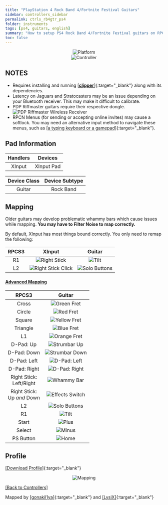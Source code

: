 ```yaml
---
title: "PlayStation 4 Rock Band 4/Fortnite Festival Guitars"
sidebar: controllers_sidebar
permalink: ctrls_rb4gtr_ps4
folder: instruments
tags: [ps4, guitars, english]
summary: "How to setup PS4 Rock Band 4/Fortnite Festival guitars on RPCS3."
toc: false
---
```


<div align="center"> <img src="https://carlmylo.github.io/rb3-pc/images/instruments/plat/ps4.png" alt="Platform" title="Platform"></div>

<div align="center"> <img src="https://carlmylo.github.io/rb3-pc/images/instruments/cont/rb4gtrscontroller.png" alt="Controller" title="Controller"></div>

## NOTES

* Requires installing and running [[**clipper**]](https://github.com/Rosalie241/clipper/){:target="_blank"} along with its dependencies.
* Latency on Jaguars and Stratocasters may be an issue depending on your Bluetooth receiver. This may make it difficult to calibrate.
* PDP Riffmaster guitars require their respective dongle.  
	![PDP Riffmaster Wireless Receiver](https://carlmylo.github.io/rb3-pc/images/btns/ctrls/xbox/riffrec.png "PDP Riffmaster Wireless Receiver")
* RPCN Menus (for sending or accepting online invites) may cause a softlock. You may need an alternative input method to navigate these menus, such as [[a typing keyboard or a gamepad]](https://carlmylo.github.io/rb3-pc/ctrls_pads){:target="_blank"}.

## Pad Information

| Handlers | Devices |
|:------------------:|:---------------------:|
| XInput | XInput Pad |

| Device Class | Device Subtype |
|:------------------:|:---------------------:|
| Guitar | Rock Band |

## Mapping

Older guitars may develop problematic whammy bars which cause issues while mapping. **You may have to Filter Noise to map correctly.**  

By default, XInput has most things bound correctly. You only need to remap the following:

| **RPCS3** | **XInput** | **Guitar** |
|:--------:|:-----------:|:-----------:|
| R1 | ![Right Stick](https://carlmylo.github.io/rb3-pc/images/btns/ctrls/360/rs.png "Right Stick") | ![Tilt](https://carlmylo.github.io/rb3-pc/images/btns/gtrs/ts.png "Tilt") | 
| L2 | ![Right Stick Click](https://carlmylo.github.io/rb3-pc/images/btns/ctrls/360/rsc.png "Right Stick Click") | ![Solo Buttons](https://carlmylo.github.io/rb3-pc/images/btns/gtrs/solo.png "Solo Buttons") | 

<div class="panel-group" id="accordion">
                    <div class="panel panel-default">
                        <div class="panel-heading">
                            <h4 class="panel-title">
                                <a class="noCrossRef accordion-toggle" data-toggle="collapse" data-parent="#accordion" href="#advanced-mapping">Advanced Mapping</a>
                            </h4>
                        </div>
                        <div id="advanced-mapping" class="panel-collapse collapse noCrossRef">
                            <div class="panel-body">

<table>
<thead>
<tr>
<th align="center"><strong>RPCS3</strong></th>
<th align="center"><strong>Guitar</strong></th>
</tr>
</thead>
<tbody>
<tr>
<td align="center">Cross</td>
<td align="center"><img src="https://carlmylo.github.io/rb3-pc/images/btns/gtrs/gf.png" alt="Green Fret" title="Green Fret"></td>
</tr>
<tr>
<td align="center">Circle</td>
<td align="center"><img src="https://carlmylo.github.io/rb3-pc/images/btns/gtrs/rf.png" alt="Red Fret" title="Red Fret"></td>
</tr>
<tr>
<td align="center">Square</td>
<td align="center"><img src="https://carlmylo.github.io/rb3-pc/images/btns/gtrs/yf.png" alt="Yellow Fret" title="Yellow Fret"></td>
</tr>
<tr>
<td align="center">Triangle</td>
<td align="center"><img src="https://carlmylo.github.io/rb3-pc/images/btns/gtrs/bf.png" alt="Blue Fret" title="Blue Fret"></td>
</tr>
<tr>
<td align="center">L1</td>
<td align="center"><img src="https://carlmylo.github.io/rb3-pc/images/btns/gtrs/of.png" alt="Orange Fret" title="Orange Fret"></td>
</tr>
<tr>
<td align="center">D-Pad: Up</td>
<td align="center"><img src="https://carlmylo.github.io/rb3-pc/images/btns/gtrs/sbu.png" alt="Strumbar Up" title="Strumbar Up"></td>
</tr>
<tr>
<td align="center">D-Pad: Down</td>
<td align="center"><img src="https://carlmylo.github.io/rb3-pc/images/btns/gtrs/sbd.png" alt="Strumbar Down" title="Strumbar Down"></td>
</tr>
<tr>
<td align="center">D-Pad: Left</td>
<td align="center"><img src="https://carlmylo.github.io/rb3-pc/images/btns/gtrs/dpl.png" alt="D-Pad: Left" title="D-Pad: Left"></td>
</tr>
<tr>
<td align="center">D-Pad: Right</td>
<td align="center"><img src="https://carlmylo.github.io/rb3-pc/images/btns/gtrs/dpr.png" alt="D-Pad: Right" title="D-Pad: Right"></td>
</tr>
<tr>
<td align="center">Right Stick: <br> Left/Right</td>
<td align="center"><img src="https://carlmylo.github.io/rb3-pc/images/btns/gtrs/wb.png" alt="Whammy Bar" title="Whammy Bar"></td>
</tr>
<tr>
<td align="center">Right Stick: <br> Up <em>and</em> Down</td>
<td align="center"><img src="https://carlmylo.github.io/rb3-pc/images/btns/gtrs/fx.png" alt="Effects Switch" title="Effects Switch"></td>
</tr>
<tr>
<td align="center">L2</td>
<td align="center"><img src="https://carlmylo.github.io/rb3-pc/images/btns/gtrs/solo.png" alt="Solo Buttons" title="Solo Buttons"></td>
</tr>
<tr>
<td align="center">R1</td>
<td align="center"><img src="https://carlmylo.github.io/rb3-pc/images/btns/gtrs/ts.png" alt="Tilt" title="Tilt"></td>
</tr>
<tr>
<td align="center">Start</td>
<td align="center"><img src="https://carlmylo.github.io/rb3-pc/images/btns/ctrls/360/start.png" alt="Plus" title="Start"></td>
</tr>
<tr>
<td align="center">Select</td>
<td align="center"><img src="https://carlmylo.github.io/rb3-pc/images/btns/ctrls/360/back.png" alt="Minus" title="Back"></td>
</tr>
<tr>
<td align="center">PS Button</td>
<td align="center"><img src="https://carlmylo.github.io/rb3-pc/images/btns/ctrls/360/home.png" alt="Home" title="Home"></td>
</tr>
</tbody>
</table>
                            </div>
                        </div>
                    </div>
                    <!-- /.panel -->
</div>
<!-- /.panel-group -->

## Profile

[[Download Profile]](https://github.com/hmxmilohax/rb3-pc/raw/refs/heads/main/downloads/instrument-repo/PS4%20Rock%20Band%20Guitar.7z){:target="_blank"}

<div align="center"> <img src="https://carlmylo.github.io/rb3-pc/images/instruments/maps/gtrxboxrbmapping.png" alt="Mapping" title="Mapping"></div>

[[Back to Controllers]](https://carlmylo.github.io/rb3-pc/ctrls#instrument-list)

Mapped by [[gonakil1ya]](https://linktr.ee/Gonakil1ya){:target="_blank"} and [[LysiX]](https://www.youtube.com/channel/UC1RaK6pSok879gogdeBlszw){:target="_blank"}